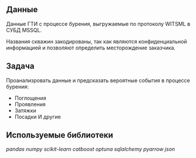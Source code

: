 ## Данные

Данные ГТИ с процессе бурения, выгружаемые по протоколу WITSML в СУБД MSSQL.

Названия скважин закодированы, так как являются конфиденциальной информацией и позволяют определить месторождение заказчика.

## Задача

Проанализровать данные и предсказать вероятные события в процессе бурения:
- Поглощения
- Проявления
- Затяжки
- Посадки
И другие

## Используемые библиотеки
*pandas*
*numpy*
*scikit-learn*
*catboost*
*optuna*
*sqlalchemy*
*pyarrow*
*json*

